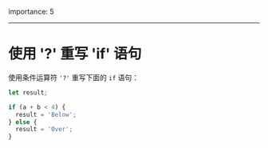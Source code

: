 importance: 5

---

# 使用 '?' 重写 'if' 语句

使用条件运算符 `'?'` 重写下面的 `if` 语句：

```js
let result;

if (a + b < 4) {
  result = 'Below';
} else {
  result = 'Over';
}
```
